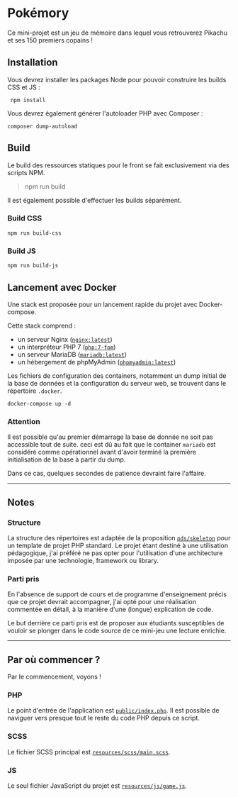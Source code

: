 # Pokémory

Ce mini-projet est un jeu de mémoire dans lequel vous retrouverez Pikachu et ses 150 premiers copains !

## Installation

Vous devrez installer les packages Node pour pouvoir construire les builds CSS et JS :

```
 npm install
```

Vous devrez également générer l'autoloader PHP avec Composer :

```
composer dump-autoload
```

## Build

Le build des ressources statiques pour le front se fait exclusivement via des scripts NPM.

> npm run build

Il est également possible d'effectuer les builds séparément.

### Build CSS

```
npm run build-css
```

### Build JS

```
npm run build-js
```

## Lancement avec Docker

Une stack est proposée pour un lancement rapide du projet avec Docker-compose.

Cette stack comprend :

- un serveur Nginx ([`nginx:latest`](https://hub.docker.com/_/nginx))
- un interpréteur PHP 7 ([`php:7-fpm`](https://hub.docker.com/_/php))
- un serveur MariaDB ([`mariadb:latest`](https://hub.docker.com/_/mariadb))
- un hébergement de phpMyAdmin ([`phpmyadmin:latest`](https://hub.docker.com/_/phpmyadmin))

Les fichiers de configuration des containers, notamment un dump initial de la base de données et la configuration du serveur web, se trouvent dans le répertoire `.docker`.

```
docker-compose up -d
```

### Attention
Il est possible qu'au premier démarrage la base de donnée ne soit pas accessible tout de suite. ceci est dû au fait que le container `mariadb` est considéré comme opérationnel avant d'avoir terminé la première initialisation de la base à partir du dump.

Dans ce cas, quelques secondes de patience devraint faire l'affaire.

-----

## Notes

### Structure

La structure des répertoires est adaptée de la proposition [`pds/skeleton`](https://github.com/php-pds/skeleton) pour un template de projet PHP standard. Le projet étant destiné à une utilisation pédagogique, j'ai préféré ne pas opter pour l'utilisation d'une architecture imposée par une technologie, framework ou library.

### Parti pris

En l'absence de support de cours et de programme d'enseignement précis que ce projet devrait accompagner, j'ai opté pour une réalisation commentée en détail, à la manière d'une (longue) explication de code.

Le but derrière ce parti pris est de proposer aux étudiants susceptibles de vouloir se plonger dans le code source de ce mini-jeu une lecture enrichie.

-----

## Par où commencer ?

Par le commencement, voyons !

### PHP

Le point d'entrée de l'application est [`public/index.php`](https://github.com/Puxarnal/Pokemory/blob/master/public/index.php).
Il est possible de naviguer vers presque tout le reste du code PHP depuis ce script.

### SCSS

Le fichier SCSS principal est [`resources/scss/main.scss`](https://github.com/Puxarnal/Pokemory/blob/master/resources/scss/main.scss).

### JS

Le seul fichier JavaScript du projet est [`resources/js/game.js`](https://github.com/Puxarnal/Pokemory/blob/master/resources/js/game.js).
